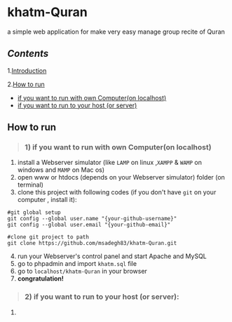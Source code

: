 # khatm-Quran
a simple web application for make very easy manage group recite of Quran

## ***Contents***

1.[Introduction](#introduction)

2.[How to run](#How-to-run)
  - [if you want to run with own Computer(on localhost)](#1-if-you-want-to-run-with-own-computeron-localhost)
  - [if you want to run to your host (or server)](#2-if-you-want-to-run-to-your-host-or-server)

## How to run

> ### 1) if you want to run with own Computer(on localhost)

1. install a Webserver simulator (like `LAMP` on linux ,`XAMPP` & `WAMP` on windows and `MAMP` on Mac os)
2. open www or htdocs (depends on your Webserver simulator) folder (on terminal)
3. clone this project with following codes (if you don't have `git` on your computer , install it):
  ```
  #git global setup
  git config --global user.name "{your-github-username}"
  git config --global user.email "{your-github-email}"
  
  #clone git project to path
  git clone https://github.com/msadegh83/khatm-Quran.git
  
  ```
4. run your Webserver's control panel and start Apache and MySQL
5. go to phpadmin and import `khatm.sql` file
6. go to `localhost/khatm-Quran` in your browser
7. **congratulation!**
> ### 2) if you want to run to your host (or server):
1. 
